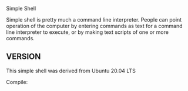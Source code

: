 Simple Shell

Simple shell is pretty much a command line interpreter. People can point operation of the computer by entering commands as text for a command line interpreter to execute, or by making text scripts of one or more commands.

## VERSION
This simple shell was derived from Ubuntu 20.04 LTS

Compile:
```gcc -Wall -Werror -Wextra -pedantic
